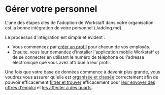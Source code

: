 # Gérer votre personnel

L'une des étapes clés de l'adoption de Workstaff dans votre organisation est la bonne intégration de votre personnel (./adding.md).

Le processus d'intégration est simple et évident :
- Vous commencez par [créer un profil](./adding.md) pour chacun de vos employés.
- Ensuite, vous leur demandez d'installer l'application mobile Workstaff et de se connecter en utilisant le numéro de téléphone ou l'adresse électronique que vous avez attribué à leur profil.

Une fois que votre base de données commence à devenir plus grande, vous voudrez vous assurer qu'elle est [organisée et classée](./organizing.md) correctement afin de pouvoir efficacement [filtrer et
trouver](./search.md) efficacement pour [leur envoyer des offres d'emploi](../scheduling/publish.md) et [les affecter à des quarts](../scheduling/book.md).


